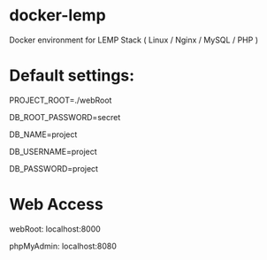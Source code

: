 # docker-lemp
Docker environment for LEMP Stack ( Linux / Nginx / MySQL / PHP )

# Default settings:

PROJECT_ROOT=./webRoot

DB_ROOT_PASSWORD=secret

DB_NAME=project

DB_USERNAME=project

DB_PASSWORD=project

# Web Access
webRoot: localhost:8000

phpMyAdmin: localhost:8080

